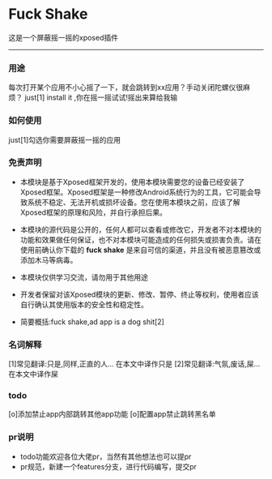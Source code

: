# Fuck Shake

这是一个屏蔽摇一摇的xposed插件

---

### 用途
每次打开某个应用不小心摇了一下，就会跳转到xx应用？手动关闭陀螺仪很麻烦？
just[1] install it ,你在摇一摇试试!摇出来算给我输

### 如何使用
just[1]勾选你需要屏蔽摇一摇的应用

### 免责声明

* 本模块是基于Xposed框架开发的，使用本模块需要您的设备已经安装了Xposed框架。Xposed框架是一种修改Android系统行为的工具，它可能会导致系统不稳定、无法开机或损坏设备。您在使用本模块之前，应该了解Xposed框架的原理和风险，并自行承担后果。

* 本模块的源代码是公开的，任何人都可以查看或修改它，开发者不对本模块的功能和效果做任何保证，也不对本模块可能造成的任何损失或损害负责。请在使用前确认你下载的 **fuck shake** 是来自可信的渠道，并且没有被恶意篡改或添加木马等病毒。

* 本模块仅供学习交流，请勿用于其他用途

* 开发者保留对该Xposed模块的更新、修改、暂停、终止等权利，使用者应该自行确认其使用版本的安全性和稳定性。

* 简要概括:fuck shake,ad app is a dog shit[2]

### 名词解释
[1]常见翻译:只是,同样,正直的人... 在本文中译作只是
[2]常见翻译:气氛,废话,屎... 在本文中译作屎

### todo
[o]添加禁止app内部跳转其他app功能
[o]配置app禁止跳转黑名单

### pr说明
* todo功能欢迎各位大佬pr，当然有其他想法也可以提pr
* pr规范，新建一个features分支，进行代码编写，提交pr
